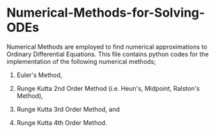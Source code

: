 # Numerical-Methods-for-Solving-ODEs
Numerical Methods are employed to find numerical approximations to Ordinary Differential Equations. This file contains python codes for the implementation of the following numerical methods;

1. Euler's Method, 

2. Runge Kutta 2nd Order Method (i.e. Heun's, Midpoint, Ralston's Method), 

3. Runge Kutta 3rd Order Method, and 

4. Runge Kutta 4th Order Method.

